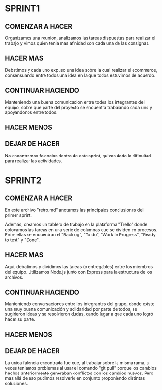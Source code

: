 # SPRINT1

## COMENZAR A HACER

Organizamos una reunion, analizamos las tareas dispuestas para realizar el trabajo y vimos quien tenia mas afinidad con cada una de las consignas.

## HACER MAS

Debatimos y cada uno expuso una idea sobre la cual realizar el ecommerce, consensuando entre todos una idea en la que todos estuvimos de acuerdo.

## CONTINUAR HACIENDO

Manteniendo una buena comunicacion entre todos los integrantes del equipo, sobre que parte del proyecto se encuentra trabajando cada uno y apoyandonos entre todos.

## HACER MENOS

## DEJAR DE HACER

No encontramos falencias dentro de este sprint, quizas dada la dificultad para realizar las actividades.

# SPRINT2

## COMENZAR A HACER

En este archivo "retro.md" anotamos las principales conclusiones del primer sprint.

Además, creamos un tablero de trabajo en la plataforma "Trello" donde colocamos las tareas en una serie de columnas que se dividen en procesos. Entre ellas se encuentran el "Backlog", "To do", "Work In Progress", "Ready to test" y "Done".

## HACER MAS

Aquí, debatimos y dividimos las tareas (o entregables) entre los miembros del equipo.
Utilizamos Node.js junto con Express para la estructura de los archivos.

## CONTINUAR HACIENDO

Manteniendo conversaciones entre los integrantes del grupo, donde existe una muy buena comunicación y solidaridad por parte de todos, se sugirieron ideas y se resolvieron dudas, dando lugar a que cada uno logró hacer su parte.

## HACER MENOS

## DEJAR DE HACER

La unica falencia encontrada fue que, al trabajar sobre la misma rama, a veces teniamos problemas al usar el comando "git pull" porque los cambios hechos anteriormente generaban conflictos con los cambios nuevos.
Pero mas allá de eso pudimos resolverlo en conjunto proponiendo distintas soluciones.
